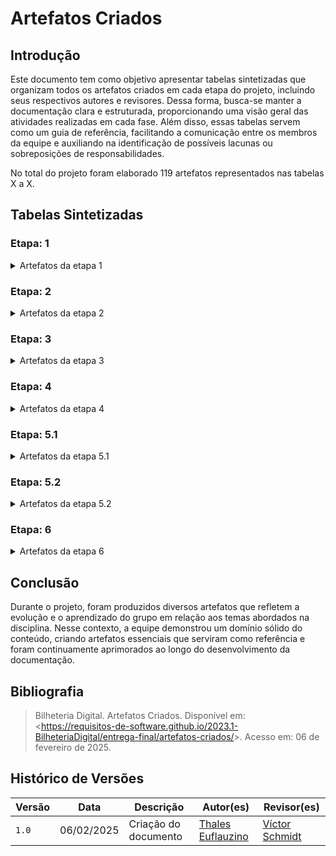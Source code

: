 # Artefatos Criados

## Introdução

Este documento tem como objetivo apresentar tabelas sintetizadas que organizam todos os artefatos criados em cada etapa do projeto, incluindo seus respectivos autores e revisores. Dessa forma, busca-se manter a documentação clara e estruturada, proporcionando uma visão geral das atividades realizadas em cada fase. Além disso, essas tabelas servem como um guia de referência, facilitando a comunicação entre os membros da equipe e auxiliando na identificação de possíveis lacunas ou sobreposições de responsabilidades.

No total do projeto foram elaborado 119 artefatos representados nas tabelas X a X.

## Tabelas Sintetizadas

### Etapa: 1

<details>

<summary> Artefatos da etapa 1 </summary>

<center>

Tabela 1 - Artefatos da etapa 1

<table>
<thead>
<tr>
<th style="text-align:center">Artefato</th>
<th style="text-align:center">Descrição</th>
<th style="text-align:center">Autor(es)</th>
<th style="text-align:center">Revisor(es)</th>
</tr>
</thead>
<tbody>
<tr>
<td style="text-align:center"><a href="https://requisitos-de-software.github.io/2024.2-TesouroDireto/">Home</a></td>
<td style="text-align:center">Introdução sobre o projeto e membros da equipe.</td>
<td style="text-align:center"><a href="https://github.com/thaleseuflauzino">Thales Euflauzino</a></td>
<td style="text-align:center"><a href="https://github.com/moonshinerd">Víctor Schmidt</a></td>
</tr>
<tr>
<td style="text-align:center"><a href="https://requisitos-de-software.github.io/2024.2-TesouroDireto/Planejamento-do-projeto/ferramentas/">Ferramentas</a></td>
<td style="text-align:center">Ferramentas utilizadas durante o projeto.</td>
<td style="text-align:center"><a href="https://github.com/juliatakaki">Júlia Takaki</a></td>
<td style="text-align:center"><a href="https://github.com/ViictorHugoo">Victor Rodrigues</a> e <a href="https://github.com/thaleseuflauzino">Thales Euflauzino</a></td>
</tr>
<tr>
<td style="text-align:center"><a href="https://requisitos-de-software.github.io/2023.1-BilheteriaDigital/planejamento/cronograma/">Cronograma</a></td>
<td style="text-align:center">Um cronograma planejado e executado com todas as atividades do projeto.</td>
<td style="text-align:center"><a href="https://github.com/arthurmlv">Arthur de Melo</a>, <a href="https://github.com/G16C">Gabriel Campello</a>, <a href="https://github.com/manuziny">Geovanna Maciel</a> e <a href="https://github.com/nando3d3">Sidney Fernando</a></td>
<td style="text-align:center"><a href="https://github.com/dougAlvs">Douglas Alves</a>, <a href="https://github.com/G16C">Gabriel Campello</a> e <a href="https://github.com/nando3d3">Sidney Fernando</a></td>
</tr>
<tr>
<td style="text-align:center"><a href="https://requisitos-de-software.github.io/2023.1-BilheteriaDigital/planejamento/metodologia/">Metodologia</a></td>
<td style="text-align:center">Metodologia escolhida para o projeto.</td>
<td style="text-align:center"><a href="https://github.com/arthurmlv">Arthur de Melo</a></td>
<td style="text-align:center"><a href="https://github.com/RafaelCLG0">Rafael Ferreira</a></td>
</tr>
<tr>
<td style="text-align:center"><strong>Pré-Rastreabilidade</strong></td>
</tr>
<tr>
<td style="text-align:center"><a href="https://requisitos-de-software.github.io/2023.1-BilheteriaDigital/pre-rastreabilidade/rich_picture/">Rich Picture</a></td>
<td style="text-align:center">Ferramenta visual para expressar ideias e analisar problemas.</td>
<td style="text-align:center"><a href="https://github.com/dougAlvs">Douglas Alves</a> e <a href="https://github.com/nando3d3">Sidney Fernando</a></td>
<td style="text-align:center"><a href="https://github.com/dougAlvs">Douglas Alves</a> e <a href="https://github.com/mathonaut">Matheus Henrique</a></td>
</tr>
</tbody>
</table>

<font>Fonte: <a href='https://github.com/mathonaut'>Matheus Henrique</a> e <a href='https://github.com/RafaelCLG0'>Rafael Ferreira</a>.</font>

</center>

</details>

### Etapa: 2

<details>

<summary> Artefatos da etapa 2 </summary>

<center>

Tabela 2 - Artefatos da etapa 2

<table>
<thead>
<tr>
<th style="text-align:center">Artefato</th>
<th style="text-align:center">Descrição</th>
<th style="text-align:center">Autor(es)</th>
<th style="text-align:center">Revisor(es)</th>
</tr>
</thead>
<tbody>
<tr>
<td style="text-align:center"><a href="https://requisitos-de-software.github.io/2023.1-BilheteriaDigital/elicitacao/perfil_de_usuario/">Perfil de Usuário</a></td>
<td style="text-align:center">Perfil genérico definido aos usuário do aplicativo.</td>
<td style="text-align:center"><a href="https://github.com/G16C">Gabriel Campello</a>, <a href="https://github.com/mathonaut">Matheus Henrique</a> e <a href="https://github.com/RafaelCLG0">Rafael Ferreira</a></td>
<td style="text-align:center"><a href="https://github.com/manuziny">Geovanna Maciel</a>, <a href="https://github.com/mathonaut">Matheus Henrique</a> e <a href="https://github.com/RafaelCLG0">Rafael Ferreira</a></td>
</tr>
<tr>
<td style="text-align:center"><a href="https://requisitos-de-software.github.io/2023.1-BilheteriaDigital/elicitacao/personas/">Personas</a></td>
<td style="text-align:center">Personagens fictícias criadas para representar os usuários do aplicativo.</td>
<td style="text-align:center"><a href="https://github.com/manuziny">Geovanna Maciel</a>, <a href="https://github.com/mathonaut">Matheus Henrique</a> e <a href="https://github.com/RafaelCLG0">Rafael Ferreira</a></td>
<td style="text-align:center"><a href="https://github.com/dougAlvs">Douglas Alves</a>, <a href="https://github.com/manuziny">Geovanna Maciel</a>,  <a href="https://github.com/mathonaut">Matheus Henrique</a> e <a href="https://github.com/RafaelCLG0">Rafael Ferreira</a></td>
</tr>
<tr>
<td style="text-align:center"><strong>Técnicas</strong></td>
</tr>
<tr>
<td style="text-align:center"><a href="https://requisitos-de-software.github.io/2023.1-BilheteriaDigital/elicitacao/tecnicas/introspeccao/">Introspecção</a></td>
<td style="text-align:center">A introspecção é uma técnica de elicitação de requisitos.</td>
<td style="text-align:center"><a href="https://github.com/arthurmlv">Arthur de Melo</a> e <a href="https://github.com/G16C">Gabriel Campello</a></td>
<td style="text-align:center"><a href="https://github.com/arthurmlv">Arthur de Melo</a>, <a href="https://github.com/G16C">Gabriel Campello</a>, <a href="https://github.com/mathonaut">Matheus Henrique</a>, <a href="https://github.com/RafaelCLG0">Rafael Ferreira</a> e <a href="https://github.com/nando3d3">Sidney Fernando</a></td>
</tr>
<tr>
<td style="text-align:center"><a href="https://requisitos-de-software.github.io/2023.1-BilheteriaDigital/elicitacao/tecnicas/questionario/">Questionário</a></td>
<td style="text-align:center">Técnica de elicitação de requisitos.</td>
<td style="text-align:center"><a href="https://github.com/arthurmlv">Arthur de Melo</a>, <a href="https://github.com/dougAlvs">Douglas Alves</a>, <a href="https://github.com/RafaelCLG0">Rafael Ferreira</a> e <a href="https://github.com/nando3d3">Sidney Fernando</a></td>
<td style="text-align:center"><a href="https://github.com/dougAlvs">Douglas Alves</a>, <a href="https://github.com/RafaelCLG0">Rafael Ferreira</a> e <a href="https://github.com/nando3d3">Sidney Fernando</a></td>
</tr>
<tr>
<td style="text-align:center"><a href="https://requisitos-de-software.github.io/2023.1-BilheteriaDigital/elicitacao/tecnicas/brainstorming/">Brainstorming</a></td>
<td style="text-align:center">Técnica de elicitação de requisitos.</td>
<td style="text-align:center"><a href="https://github.com/arthurmlv">Arthur de Melo</a>, <a href="https://github.com/G16C">Gabriel Campello</a>, <a href="https://github.com/manuziny">Geovanna Maciel</a> e <a href="https://github.com/RafaelCLG0">Rafael Ferreira</a></td>
<td style="text-align:center"><a href="https://github.com/dougAlvs">Douglas Alves</a> e <a href="https://github.com/manuziny">Geovanna Maciel</a></td>
</tr>
<tr>
<td style="text-align:center"><a href="https://requisitos-de-software.github.io/2023.1-BilheteriaDigital/elicitacao/tecnicas/observacao/">Observação</a></td>
<td style="text-align:center">Técnica de elicitação de requisitos.</td>
<td style="text-align:center"><a href="https://github.com/arthurmlv">Arthur de Melo</a> e <a href="https://github.com/RafaelCLG0">Rafael Ferreira</a></td>
<td style="text-align:center"><a href="https://github.com/dougAlvs">Douglas Alves</a>, <a href="https://github.com/G16C">Gabriel Campello</a>, <a href="https://github.com/manuziny">Geovanna Maciel</a> e <a href="https://github.com/nando3d3">Sidney Fernando</a></td>
</tr>
<tr>
<td style="text-align:center"><a href="https://requisitos-de-software.github.io/2023.1-BilheteriaDigital/elicitacao/requisitos_elicitados/">Requisitos Elicitados</a></td>
<td style="text-align:center">Requisitos elicitados em uma tabela geral.</td>
<td style="text-align:center"><a href="https://github.com/arthurmlv">Arthur de Melo</a>, <a href="https://github.com/mathonaut">Matheus Henrique</a> e <a href="https://github.com/nando3d3">Sidney Fernando</a></td>
<td style="text-align:center"><a href="https://github.com/dougAlvs">Douglas Alves</a>, <a href="https://github.com/mathonaut">Matheus Henrique</a> e <a href="https://github.com/nando3d3">Sidney Fernando</a></td>
</tr>
<tr>
<td style="text-align:center"><strong>Priorização</strong></td>
</tr>
<tr>
<td style="text-align:center"><a href="https://requisitos-de-software.github.io/2023.1-BilheteriaDigital/elicitacao/priorizacao/100/">$100</a></td>
<td style="text-align:center">Técnica de priorização de requisitos.</td>
<td style="text-align:center"><a href="https://github.com/arthurmlv">Arthur de Melo</a></td>
<td style="text-align:center"><a href="https://github.com/manuziny">Geovanna Maciel</a> e <a href="https://github.com/nando3d3">Sidney Fernando</a></td>
</tr>
<tr>
<td style="text-align:center"><a href="https://requisitos-de-software.github.io/2023.1-BilheteriaDigital/elicitacao/priorizacao/firstThingsfirst/">First Things First</a></td>
<td style="text-align:center">Técnica de priorização de requisitos.</td>
<td style="text-align:center"><a href="https://github.com/arthurmlv">Arthur de Melo</a>, <a href="https://github.com/mathonaut">Matheus Henrique</a>, <a href="https://github.com/RafaelCLG0">Rafael Ferreira</a> e <a href="https://github.com/nando3d3">Sidney Fernando</a></td>
<td style="text-align:center"><a href="https://github.com/dougAlvs">Douglas Alves</a>, <a href="https://github.com/mathonaut">Matheus Henrique</a> e <a href="https://github.com/RafaelCLG0">Rafael Ferreira</a></td>
</tr>
<tr>
<td style="text-align:center"><a href="https://requisitos-de-software.github.io/2023.1-BilheteriaDigital/elicitacao/priorizacao/threeLvlScale/">Three Level Scale</a></td>
<td style="text-align:center">Técnica de priorização de requisitos.</td>
<td style="text-align:center"><a href="https://github.com/arthurmlv">Arthur de Melo</a>, <a href="https://github.com/dougAlvs">Douglas Alves</a> e <a href="https://github.com/RafaelCLG0">Rafael Ferreira</a></td>
<td style="text-align:center"><a href="https://github.com/dougAlvs">Douglas Alves</a>, <a href="https://github.com/G16C">Gabriel Campello</a> e <a href="https://github.com/manuziny">Geovanna Maciel</a></td>
</tr>
</tbody>
</table>

<font>Fonte: <a href='https://github.com/mathonaut'>Matheus Henrique</a> e <a href='https://github.com/RafaelCLG0'>Rafael Ferreira</a>.</font>

</center>

</details>

### Etapa: 3

<details>

<summary> Artefatos da etapa 3 </summary>

<center>

Tabela 3 - Artefatos da etapa 3

<table>
<thead>
<tr>
<th style="text-align:center">Artefato</th>
<th style="text-align:center">Descrição</th>
<th style="text-align:center">Autor(es)</th>
<th style="text-align:center">Revisor(es)</th>
</tr>
</thead>
<tbody>
<tr>
<td style="text-align:center"><a href="https://requisitos-de-software.github.io/2023.1-BilheteriaDigital/modelagem/useCase/">Casos de Uso</a></td>
<td style="text-align:center">Um caso de uso se refere a uma descrição detalhada de como o sistema será utilizado em uma determinada situação ou contexto.</td>
<td style="text-align:center"><a href="https://github.com/manuziny">Geovanna Maciel</a> e <a href="https://github.com/nando3d3">Sidney Fernando</a></td>
<td style="text-align:center"><a href="https://github.com/dougAlvs">Douglas Alves</a>, <a href="https://github.com/manuziny">Geovanna Maciel</a> e <a href="https://github.com/nando3d3">Sidney Fernando</a></td>
</tr>
<tr>
<td style="text-align:center"><a href="https://requisitos-de-software.github.io/2023.1-BilheteriaDigital/modelagem/especificacao-suplementar/">Especificação Suplementar</a></td>
<td style="text-align:center">Especificação Suplementar pode ser definida como um documento em linguagem natural no qual são descritos os requisitos num sistema.</td>
<td style="text-align:center"><a href="https://github.com/arthurmlv">Arthur de Melo</a>, <a href="https://github.com/mathonaut">Matheus Henrique</a> e <a href="https://github.com/RafaelCLG0">Rafael Ferreira</a></td>
<td style="text-align:center"><a href="https://github.com/mathonaut">Matheus Henrique</a> e <a href="https://github.com/RafaelCLG0">Rafael Ferreira</a></td>
</tr>
<tr>
<td style="text-align:center"><a href="https://requisitos-de-software.github.io/2023.1-BilheteriaDigital/modelagem/cenarios/">Cenários</a></td>
<td style="text-align:center">Os cenários se apresentam como descrições detalhadas, geralmente em linguagem natural, de situações ou eventos que envolvem determinados atores.</td>
<td style="text-align:center"><a href="https://github.com/arthurmlv">Arthur de Melo</a>, <a href="https://github.com/dougAlvs">Douglas Alves</a> e <a href="https://github.com/G16C">Gabriel Campello</a></td>
<td style="text-align:center"><a href="https://github.com/mathonaut">Matheus Henrique</a> e <a href="https://github.com/nando3d3">Sidney Fernando</a></td>
</tr>
<tr>
<td style="text-align:center"><a href="https://requisitos-de-software.github.io/2023.1-BilheteriaDigital/modelagem/lexicos/">Léxicos</a></td>
<td style="text-align:center">O Léxico é uma notação que, por meio da descrição de termos, tem como objetivo descrever os símbolos de uma linguagem.</td>
<td style="text-align:center"><a href="https://github.com/arthurmlv">Arthur de Melo</a> e <a href="https://github.com/RafaelCLG0">Rafael Ferreira</a></td>
<td style="text-align:center"><a href="https://github.com/dougAlvs">Douglas Alves</a>, <a href="https://github.com/G16C">Gabriel Campello</a>, <a href="https://github.com/mathonaut">Matheus Henrique</a> e <a href="https://github.com/nando3d3">Sidney Fernando</a></td>
</tr>
</tbody>
</table>

<font>Fonte: <a href='https://github.com/mathonaut'>Matheus Henrique</a> e <a href='https://github.com/RafaelCLG0'>Rafael Ferreira</a>.</font>

</center>

</details>

### Etapa: 4

<details>

<summary> Artefatos da etapa 4 </summary>

<center>

Tabela 4 - Artefatos da etapa 4

<table>
<thead>
<tr>
<th style="text-align:center">Artefato</th>
<th style="text-align:center">Descrição</th>
<th style="text-align:center">Autor(es)</th>
<th style="text-align:center">Revisor(es)</th>
</tr>
</thead>
<tbody>
<tr>
<td style="text-align:center"><a href="https://requisitos-de-software.github.io/2023.1-BilheteriaDigital/modelagem/agil/nfrframework/">NFR Framework</a></td>
<td style="text-align:center">Uma forma de representação e análise dos Requisitos Não-Funcionais é o NFR Framework, o qual visa à implementação de resoluções particulares.</td>
<td style="text-align:center"><a href="https://github.com/arthurmlv">Arthur de Melo</a>, <a href="https://github.com/G16C">Gabriel Campello</a> e <a href="https://github.com/nando3d3">Sidney Fernando</a></td>
<td style="text-align:center"><a href="https://github.com/manuziny">Geovanna Maciel</a> e <a href="https://github.com/mathonaut">Matheus Henrique</a></td>
</tr>
<tr>
<td style="text-align:center"><a href="https://requisitos-de-software.github.io/2023.1-BilheteriaDigital/modelagem/agil/backlog/">Backlog</a></td>
<td style="text-align:center">O Backlog do Produto é um artefato da metodologia ágil que toma a forma de uma lista de todas as tarefas pendentes a serem feitas em um projeto.</td>
<td style="text-align:center"><a href="https://github.com/dougAlvs">Douglas Alves</a>, <a href="https://github.com/mathonaut">Matheus Henrique</a> e <a href="https://github.com/RafaelCLG0">Rafael Ferreira</a></td>
<td style="text-align:center"><a href="https://github.com/arthurmlv">Arthur de Melo</a>, <a href="https://github.com/dougAlvs">Douglas Alves</a>, <a href="https://github.com/manuziny">Geovanna Maciel</a> e <a href="https://github.com/mathonaut">Matheus Henrique</a></td>
</tr>
<tr>
<td style="text-align:center"><a href="https://requisitos-de-software.github.io/2023.1-BilheteriaDigital/modelagem/agil/historia-de-usuario/">Histórias de Usuário</a></td>
<td style="text-align:center">A história de usuário é uma técnica de elicitação de requisitos amplamente utilizada nas metodologias de desenvolvimento ágil e se refere a descrições concisas e de alto nível de uma funcionalidade desejada em termos do cliente.</td>
<td style="text-align:center"><a href="https://github.com/dougAlvs">Douglas Alves</a> e  <a href="https://github.com/manuziny">Geovanna Maciel</a></td>
<td style="text-align:center"><a href="https://github.com/dougAlvs">Douglas Alves</a>, <a href="https://github.com/G16C">Gabriel Campello</a> e <a href="https://github.com/manuziny">Geovanna Maciel</a></td>
</tr>
</tbody>
</table>

<font>Fonte: <a href='https://github.com/mathonaut'>Matheus Henrique</a> e <a href='https://github.com/RafaelCLG0'>Rafael Ferreira</a>.</font>

</center>

</details>

### Etapa: 5.1

<details>

<summary> Artefatos da etapa 5.1  </summary>

<center>

Tabela 5 - Artefatos da etapa 5.1

<table>
<thead>
<tr>
<th style="text-align:center">Artefato</th>
<th style="text-align:center">Descrição</th>
<th style="text-align:center">Autor(es)</th>
<th style="text-align:center">Revisor(es)</th>
</tr>
</thead>
<tbody>
<tr>
<td style="text-align:center"><strong>Entrega 1</strong></td>
</tr>
<tr>
<td style="text-align:center"><a href="https://requisitos-de-software.github.io/2023.1-BilheteriaDigital/verificacao/grupo2/entrega1/planejamento-verificacao-e1-grupo2/">Planejamento da Verificação da Etapa 1 do Grupo 2</a></td>
<td style="text-align:center">Planejamento da verificação dos artefatos do grupo 2.</td>
<td style="text-align:center"><a href="https://github.com/G16C">Gabriel Campello</a> e <a href="https://github.com/manuziny">Geovanna Maciel</a></td>
<td style="text-align:center"><a href="https://github.com/G16C">Gabriel Campello</a></td>
</tr>
<tr>
<td style="text-align:center"><a href="https://requisitos-de-software.github.io/2023.1-BilheteriaDigital/verificacao/grupo2/entrega1/rich-picture/">Rich Picture</a></td>
<td style="text-align:center">Verificação do artefato.</td>
<td style="text-align:center"><a href="https://github.com/manuziny">Geovanna Maciel</a></td>
<td style="text-align:center"><a href="https://github.com/G16C">Gabriel Campello</a></td>
</tr>
<tr>
<td style="text-align:center"><strong>Entrega 2</strong></td>
</tr>
<tr>
<td style="text-align:center"><a href="https://requisitos-de-software.github.io/2023.1-BilheteriaDigital/verificacao/grupo2/entrega2/planejamento-verificacao-e2-grupo2/">Planejamento da Verficação da Etapa 2 do Grupo 2</a></td>
<td style="text-align:center">Planejamento da verificação dos artefatos do grupo 2.</td>
<td style="text-align:center"><a href="https://github.com/G16C">Gabriel Campello</a></td>
<td style="text-align:center"><a href="https://github.com/nando3d3">Sidney Fernando</a></td>
</tr>
<tr>
<td style="text-align:center"><strong>Elicitação</strong></td>
</tr>
<tr>
<td style="text-align:center"><a href="https://requisitos-de-software.github.io/2023.1-BilheteriaDigital/verificacao/grupo2/entrega2/perfilusuario2/">Perfil de Usuário</a></td>
<td style="text-align:center">Verificação do artefato.</td>
<td style="text-align:center"><a href="https://github.com/G16C">Gabriel Campello</a></td>
<td style="text-align:center"><a href="https://github.com/nando3d3">Sidney Fernando</a></td>
</tr>
<tr>
<td style="text-align:center"><a href="https://requisitos-de-software.github.io/2023.1-BilheteriaDigital/verificacao/grupo2/entrega2/personas2/">Personas</a></td>
<td style="text-align:center">Verificação do artefato.</td>
<td style="text-align:center"><a href="https://github.com/G16C">Gabriel Campello</a></td>
<td style="text-align:center"><a href="https://github.com/nando3d3">Sidney Fernando</a></td>
</tr>
<tr>
<td style="text-align:center"><a href="https://requisitos-de-software.github.io/2023.1-BilheteriaDigital/verificacao/grupo2/entrega2/brainstorm2/">Brainstorm</a></td>
<td style="text-align:center">Verificação do artefato.</td>
<td style="text-align:center"><a href="https://github.com/nando3d3">Sidney Fernando</a></td>
<td style="text-align:center"><a href="https://github.com/G16C">Gabriel Campello</a></td>
</tr>
<tr>
<td style="text-align:center"><a href="https://requisitos-de-software.github.io/2023.1-BilheteriaDigital/verificacao/grupo2/entrega2/observacao2/">Observação</a></td>
<td style="text-align:center">Verificação do artefato.</td>
<td style="text-align:center"><a href="https://github.com/nando3d3">Sidney Fernando</a></td>
<td style="text-align:center"><a href="https://github.com/G16C">Gabriel Campello</a></td>
</tr>
<tr>
<td style="text-align:center"><a href="https://requisitos-de-software.github.io/2023.1-BilheteriaDigital/verificacao/grupo2/entrega2/storytelling2/">Storytelling</a></td>
<td style="text-align:center">Verificação do artefato.</td>
<td style="text-align:center"><a href="https://github.com/nando3d3">Sidney Fernando</a></td>
<td style="text-align:center"><a href="https://github.com/G16C">Gabriel Campello</a></td>
</tr>
<tr>
<td style="text-align:center"><strong>Priorização</strong></td>
</tr>
<tr>
<td style="text-align:center"><a href="https://requisitos-de-software.github.io/2023.1-BilheteriaDigital/verificacao/grupo2/entrega2/threelvlscale2/">Three Level Scale</a></td>
<td style="text-align:center">Verificação do artefato.</td>
<td style="text-align:center"><a href="https://github.com/G16C">Gabriel Campello</a></td>
<td style="text-align:center"><a href="https://github.com/nando3d3">Sidney Fernando</a></td>
</tr>
<tr>
<td style="text-align:center"><a href="https://requisitos-de-software.github.io/2023.1-BilheteriaDigital/verificacao/grupo2/entrega2/moscow2/">Moscow</a></td>
<td style="text-align:center">Verificação do artefato.</td>
<td style="text-align:center"><a href="https://github.com/nando3d3">Sidney Fernando</a></td>
<td style="text-align:center"><a href="https://github.com/G16C">Gabriel Campello</a></td>
</tr>
<tr>
<td style="text-align:center"><a href="https://requisitos-de-software.github.io/2023.1-BilheteriaDigital/verificacao/grupo2/entrega2/inorout2/">In or Out</a></td>
<td style="text-align:center">Verificação do artefato.</td>
<td style="text-align:center"><a href="https://github.com/G16C">Gabriel Campello</a></td>
<td style="text-align:center"><a href="https://github.com/nando3d3">Sidney Fernando</a></td>
</tr>
<tr>
<td style="text-align:center"><strong>Entrega 3</strong></td>
</tr>
<tr>
<td style="text-align:center"><a href="https://requisitos-de-software.github.io/2023.1-BilheteriaDigital/verificacao/grupo2/entrega3/planejamento-verificacao-e3-grupo2/">Planejamento da Verificação da Especificação Suplementar do Grupo 2</a></td>
<td style="text-align:center">Planejamento da verificação dos artefatos do grupo 2.</td>
<td style="text-align:center"><a href="https://github.com/dougAlvs">Douglas Alves</a>, <a href="https://github.com/manuziny">Geovanna Maciel</a> e <a href="https://github.com/mathonaut">Matheus Henrique</a></td>
<td style="text-align:center"><a href="https://github.com/dougAlvs">Douglas Alves</a>, <a href="https://github.com/manuziny">Geovanna Maciel</a>, <a href="https://github.com/mathonaut">Matheus Henrique</a> e <a href="https://github.com/RafaelCLG0">Rafael Ferreira</a></td>
</tr>
<tr>
<td style="text-align:center"><a href="https://requisitos-de-software.github.io/2023.1-BilheteriaDigital/verificacao/grupo2/entrega3/caso-de-uso/">Caso de Uso</a></td>
<td style="text-align:center">Verificação do artefato.</td>
<td style="text-align:center"><a href="https://github.com/manuziny">Geovanna Maciel</a></td>
<td style="text-align:center"><a href="https://github.com/G16C">Gabriel Campello</a></td>
</tr>
<tr>
<td style="text-align:center"><a href="https://requisitos-de-software.github.io/2023.1-BilheteriaDigital/verificacao/grupo2/entrega3/lexicos/">Léxicos</a></td>
<td style="text-align:center">Verificação do artefato.</td>
<td style="text-align:center"><a href="https://github.com/arthurmlv">Arthur de Melo</a></td>
<td style="text-align:center"><a href="https://github.com/RafaelCLG0">Rafael Ferreira</a></td>
</tr>
<tr>
<td style="text-align:center"><a href="https://requisitos-de-software.github.io/2023.1-BilheteriaDigital/verificacao/grupo2/entrega3/especificacao-suplementar/">Especificação Suplementar</a></td>
<td style="text-align:center">Verificação do artefato.</td>
<td style="text-align:center"><a href="https://github.com/mathonaut">Matheus Henrique</a></td>
<td style="text-align:center"><a href="https://github.com/RafaelCLG0">Rafael Ferreira</a></td>
</tr>
<tr>
<td style="text-align:center"><a href="https://requisitos-de-software.github.io/2023.1-BilheteriaDigital/verificacao/grupo2/entrega3/cenarios/">Cenários</a></td>
<td style="text-align:center">Verificação do artefato.</td>
<td style="text-align:center"><a href="https://github.com/dougAlvs">Douglas Alves</a></td>
<td style="text-align:center"><a href="https://github.com/G16C">Gabriel Campello</a></td>
</tr>
<tr>
<td style="text-align:center"><strong>Entrega 4</strong></td>
</tr>
<tr>
<td style="text-align:center"><a href="https://requisitos-de-software.github.io/2023.1-BilheteriaDigital/verificacao/grupo2/entrega4/planejamento-verificacao-e4-grupo2/">Planejamento da Verificação da Etapa 4 do Grupo 2</a></td>
<td style="text-align:center">Planejamento da verificação dos artefatos do grupo 2.</td>
<td style="text-align:center"><a href="https://github.com/arthurmlv">Arthur de Melo</a> e <a href="https://github.com/dougAlvs">Douglas Alves</a></td>
<td style="text-align:center"><a href="https://github.com/G16C">Gabriel Campello</a> e <a href="https://github.com/RafaelCLG0">Rafael Ferreira</a></td>
</tr>
<tr>
<td style="text-align:center"><a href="https://requisitos-de-software.github.io/2023.1-BilheteriaDigital/verificacao/grupo2/entrega4/nfrframework/">NFR Framework</a></td>
<td style="text-align:center">Verificação do artefato.</td>
<td style="text-align:center"><a href="https://github.com/arthurmlv">Arthur de Melo</a></td>
<td style="text-align:center"><a href="https://github.com/G16C">Gabriel Campello</a></td>
</tr>
<tr>
<td style="text-align:center"><a href="https://requisitos-de-software.github.io/2023.1-BilheteriaDigital/verificacao/grupo2/entrega4/verificacao-backlog/">Backlog</a></td>
<td style="text-align:center">Verificação do artefato.</td>
<td style="text-align:center"><a href="https://github.com/RafaelCLG0">Rafael Ferreira</a></td>
<td style="text-align:center"><a href="https://github.com/mathonaut">Matheus Henrique</a></td>
</tr>
<tr>
<td style="text-align:center"><a href="https://requisitos-de-software.github.io/2023.1-BilheteriaDigital/verificacao/grupo2/entrega4/verificacao-historias-de-usuario/">Histórias de Usuário</a></td>
<td style="text-align:center">Verificação do artefato.</td>
<td style="text-align:center"><a href="https://github.com/dougAlvs">Douglas Alves</a></td>
<td style="text-align:center"><a href="https://github.com/G16C">Gabriel Campello</a></td>
</tr>
</tbody>
</table>

<font>Fonte: <a href='https://github.com/mathonaut'>Matheus Henrique</a> e <a href='https://github.com/RafaelCLG0'>Rafael Ferreira</a>.</font>

</center>

</details>

### Etapa: 5.2

<details>

<summary> Artefatos da etapa 5.2  </summary>

<center>

Tabela 6 - Artefatos da etapa 5.2

<table>
<thead>
<tr>
<th style="text-align:center">Artefato</th>
<th style="text-align:center">Descrição</th>
<th style="text-align:center">Autor(es)</th>
<th style="text-align:center">Revisor(es)</th>
</tr>
</thead>
<tbody>
<tr>
<td style="text-align:center"><strong>Entrega 1</strong></td>
</tr>
<tr>
<td style="text-align:center"><a href="https://requisitos-de-software.github.io/2023.1-BilheteriaDigital/verificacao/grupo/entrega1/planejamento-verificacao-e1-grupo/">Planejamento da Verificação da Etapa 1 do Grupo</a></td>
<td style="text-align:center">Planejamento da verificação dos artefatos da Etapa 1.</td>
<td style="text-align:center"><a href="https://github.com/G16C">Gabriel Campello</a> e <a href="https://github.com/mathonaut">Matheus Henrique</a></td>
<td style="text-align:center"><a href="https://github.com/G16C">Gabriel Campello</a> e <a href="https://github.com/mathonaut">Matheus Henrique</a></td>
</tr>
<tr>
<td style="text-align:center"><a href="https://requisitos-de-software.github.io/2023.1-BilheteriaDigital/verificacao/grupo/entrega1/verificacao-rich-picture/">Rich Picture</a></td>
<td style="text-align:center">Verificação do artefato.</td>
<td style="text-align:center"><a href="https://github.com/G16C">Gabriel Campello</a> e <a href="https://github.com/mathonaut">Matheus Henrique</a></td>
<td style="text-align:center"><a href="https://github.com/G16C">Gabriel Campello</a> e <a href="https://github.com/mathonaut">Matheus Henrique</a></td>
</tr>
<tr>
<td style="text-align:center"><strong>Entrega 2</strong></td>
</tr>
<tr>
<td style="text-align:center"><a href="https://requisitos-de-software.github.io/2023.1-BilheteriaDigital/verificacao/grupo/entrega2/planejamento-verificacao-e2-grupo/">Planejamento da Verificação da Etapa 2 do Grupo</a></td>
<td style="text-align:center">Planejamento da verificação dos artefatos da Etapa 2.</td>
<td style="text-align:center"><a href="https://github.com/mathonaut">Matheus Henrique</a></td>
<td style="text-align:center"><a href="https://github.com/manuziny">Geovanna Maciel</a></td>
</tr>
<tr>
<td style="text-align:center"><a href="https://requisitos-de-software.github.io/2023.1-BilheteriaDigital/verificacao/grupo/entrega2/verificacao-perfil-de-usuario/">Perfil de Usário</a></td>
<td style="text-align:center">Verificação do artefato.</td>
<td style="text-align:center"><a href="https://github.com/G16C">Gabriel Campello</a></td>
<td style="text-align:center"><a href="https://github.com/mathonaut">Matheus Henrique</a></td>
</tr>
<tr>
<td style="text-align:center"><a href="https://requisitos-de-software.github.io/2023.1-BilheteriaDigital/verificacao/grupo/entrega2/verificacao-personas/">Personas</a></td>
<td style="text-align:center">Verificação do artefato.</td>
<td style="text-align:center"><a href="https://github.com/RafaelCLG0">Rafael Ferreira</a></td>
<td style="text-align:center"><a href="https://github.com/dougAlvs">Douglas Alves</a></td>
</tr>
<tr>
<td style="text-align:center"><a href="https://requisitos-de-software.github.io/2023.1-BilheteriaDigital/verificacao/grupo/entrega2/verificacao-introspeccao/">Introspecção</a></td>
<td style="text-align:center">Verificação do artefato.</td>
<td style="text-align:center"><a href="https://github.com/G16C">Gabriel Campello</a></td>
<td style="text-align:center"><a href="https://github.com/mathonaut">Matheus Henrique</a></td>
</tr>
<tr>
<td style="text-align:center"><a href="https://requisitos-de-software.github.io/2023.1-BilheteriaDigital/verificacao/grupo/entrega2/verificacao-questionario/">Questionário</a></td>
<td style="text-align:center">Verificação do artefato.</td>
<td style="text-align:center"><a href="https://github.com/RafaelCLG0">Rafael Ferreira</a></td>
<td style="text-align:center"><a href="https://github.com/nando3d3">Sidney Fernando</a></td>
</tr>
<tr>
<td style="text-align:center"><a href="https://requisitos-de-software.github.io/2023.1-BilheteriaDigital/verificacao/grupo/entrega2/verificacao-brainstorming/">Brainstorm</a></td>
<td style="text-align:center">Verificação do artefato.</td>
<td style="text-align:center"><a href="https://github.com/RafaelCLG0">Rafael Ferreira</a></td>
<td style="text-align:center"><a href="https://github.com/manuziny">Geovanna Maciel</a></td>
</tr>
<tr>
<td style="text-align:center"><a href="https://requisitos-de-software.github.io/2023.1-BilheteriaDigital/verificacao/grupo/entrega2/verificacao-observacao/">Observação</a></td>
<td style="text-align:center">Verificação do artefato.</td>
<td style="text-align:center"><a href="https://github.com/mathonaut">Matheus Henrique</a></td>
<td style="text-align:center"><a href="https://github.com/manuziny">Geovanna Maciel</a></td>
</tr>
<tr>
<td style="text-align:center"><a href="https://requisitos-de-software.github.io/2023.1-BilheteriaDigital/verificacao/grupo/entrega2/verificacao-%24100/">$100</a></td>
<td style="text-align:center">Verificação do artefato.</td>
<td style="text-align:center"><a href="https://github.com/G16C">Gabriel Campello</a></td>
<td style="text-align:center"><a href="https://github.com/mathonaut">Matheus Henrique</a></td>
</tr>
<tr>
<td style="text-align:center"><a href="https://requisitos-de-software.github.io/2023.1-BilheteriaDigital/verificacao/grupo/entrega2/verificacao-ftf/">First Things First</a></td>
<td style="text-align:center">Verificação do artefato.</td>
<td style="text-align:center"><a href="https://github.com/mathonaut">Matheus Henrique</a> e <a href="https://github.com/RafaelCLG0">Rafael Ferreira</a></td>
<td style="text-align:center"><a href="https://github.com/manuziny">Geovanna Maciel</a> e <a href="https://github.com/mathonaut">Matheus Henrique</a></td>
</tr>
<tr>
<td style="text-align:center"><a href="https://requisitos-de-software.github.io/2023.1-BilheteriaDigital/verificacao/grupo/entrega2/verificacao-three-level-scale/">Three Level Scale</a></td>
<td style="text-align:center">Verificação do artefato.</td>
<td style="text-align:center"><a href="https://github.com/RafaelCLG0">Rafael Ferreira</a></td>
<td style="text-align:center"><a href="https://github.com/G16C">Gabriel Campello</a></td>
</tr>
<tr>
<td style="text-align:center"><strong>Entrega 3</strong></td>
</tr>
<tr>
<td style="text-align:center"><a href="https://requisitos-de-software.github.io/2023.1-BilheteriaDigital/verificacao/grupo/entrega3/planejamento-verificacao-e3-grupo/">Planejamento da Verificação da Etapa 3 do Grupo</a></td>
<td style="text-align:center">Planejamento da verificação dos artefatos da Etapa 3.</td>
<td style="text-align:center"><a href="https://github.com/arthurmlv">Arthur de Melo</a> e <a href="https://github.com/mathonaut">Matheus Henrique</a></td>
<td style="text-align:center"><a href="https://github.com/arthurmlv">Arthur de Melo</a> e <a href="https://github.com/RafaelCLG0">Rafael Ferreira</a></td>
</tr>
<tr>
<td style="text-align:center"><a href="https://requisitos-de-software.github.io/2023.1-BilheteriaDigital/verificacao/grupo/entrega3/verificacao-caso-de-uso/">Caso de Uso</a></td>
<td style="text-align:center">Verificação do artefato.</td>
<td style="text-align:center"><a href="https://github.com/mathonaut">Matheus Henrique</a></td>
<td style="text-align:center"><a href="https://github.com/dougAlvs">Douglas Alves</a></td>
</tr>
<tr>
<td style="text-align:center"><a href="https://requisitos-de-software.github.io/2023.1-BilheteriaDigital/verificacao/grupo/entrega3/cenarios/">Cenários</a></td>
<td style="text-align:center">Verificação do artefato.</td>
<td style="text-align:center"><a href="https://github.com/arthurmlv">Arthur de Melo</a></td>
<td style="text-align:center"><a href="https://github.com/mathonaut">Matheus Henrique</a> e <a href="https://github.com/RafaelCLG0">Rafael Ferreira</a></td>
</tr>
<tr>
<td style="text-align:center"><a href="https://requisitos-de-software.github.io/2023.1-BilheteriaDigital/verificacao/grupo/entrega3/lexicos/">Léxicos</a></td>
<td style="text-align:center">Verificação do artefato.</td>
<td style="text-align:center"><a href="https://github.com/arthurmlv">Arthur de Melo</a></td>
<td style="text-align:center"><a href="https://github.com/mathonaut">Matheus Henrique</a> e <a href="https://github.com/RafaelCLG0">Rafael Ferreira</a></td>
</tr>
<tr>
<td style="text-align:center"><a href="https://requisitos-de-software.github.io/2023.1-BilheteriaDigital/verificacao/grupo/entrega3/especificacao-suplementar/">Especificação Suplementar</a></td>
<td style="text-align:center">Verificação do artefato.</td>
<td style="text-align:center"><a href="https://github.com/arthurmlv">Arthur de Melo</a></td>
<td style="text-align:center"><a href="https://github.com/mathonaut">Matheus Henrique</a> e <a href="https://github.com/RafaelCLG0">Rafael Ferreira</a></td>
</tr>
<tr>
<td style="text-align:center"><strong>Entrega 4</strong></td>
</tr>
<tr>
<td style="text-align:center"><a href="https://requisitos-de-software.github.io/2023.1-BilheteriaDigital/verificacao/grupo/entrega4/planejamento-verificacao-e4-grupo/">Planejamento da Verificação da Etapa 4 do Grupo</a></td>
<td style="text-align:center">Planejamento da verificação dos artefatos da Etapa 4.</td>
<td style="text-align:center"><a href="https://github.com/RafaelCLG0">Rafael Ferreira</a></td>
<td style="text-align:center"><a href="https://github.com/mathonaut">Matheus Henrique</a></td>
</tr>
<tr>
<td style="text-align:center"><a href="https://requisitos-de-software.github.io/2023.1-BilheteriaDigital/verificacao/grupo/entrega4/nfrframework/">NFR Framework</a></td>
<td style="text-align:center">Verificação do artefato.</td>
<td style="text-align:center"><a href="https://github.com/arthurmlv">Arthur de Melo</a></td>
<td style="text-align:center"><a href="https://github.com/G16C">Gabriel Campello</a> e <a href="https://github.com/mathonaut">Matheus Henrique</a></td>
</tr>
<tr>
<td style="text-align:center"><a href="https://requisitos-de-software.github.io/2023.1-BilheteriaDigital/verificacao/grupo/entrega4/verificacao-pdbacklog/">BackLog</a></td>
<td style="text-align:center">Verificação do artefato.</td>
<td style="text-align:center"><a href="https://github.com/RafaelCLG0">Rafael Ferreira</a></td>
<td style="text-align:center"><a href="https://github.com/mathonaut">Matheus Henrique</a></td>
</tr>
<tr>
<td style="text-align:center"><a href="https://requisitos-de-software.github.io/2023.1-BilheteriaDigital/verificacao/grupo/entrega4/verificacao-historia-de-usuario/">Histórias de Usuário</a></td>
<td style="text-align:center">Verificação do artefato.</td>
<td style="text-align:center"><a href="https://github.com/mathonaut">Matheus Henrique</a></td>
<td style="text-align:center"><a href="https://github.com/RafaelCLG0">Rafael Ferreira</a></td>
</tr>
<tr>
<td style="text-align:center"><strong>Validação</strong></td>
</tr>
<tr>
<td style="text-align:center"><a href="https://requisitos-de-software.github.io/2023.1-BilheteriaDigital/validacao/prototipo/">Protótipação</a></td>
<td style="text-align:center">A protipação envolve a criação de representações funcionais ou simulações de sistemas de interalção antes da implementação final.</td>
<td style="text-align:center"><a href="https://github.com/dougAlvs">Douglas Alves</a> e <a href="https://github.com/nando3d3">Sidney Fernando</a></td>
<td style="text-align:center"><a href="https://github.com/G16C">Gabriel Campello</a></td>
</tr>
<tr>
<td style="text-align:center"><a href="https://requisitos-de-software.github.io/2023.1-BilheteriaDigital/validacao/validacao-informal/">Comprovação Informal</a></td>
<td style="text-align:center">Ela é uma descrição em linguagem natural para que os clientes possam identificar problemas na expressão dos requisitos.</td>
<td style="text-align:center"><a href="https://github.com/manuziny">Geovanna Maciel</a></td>
<td style="text-align:center"><a href="https://github.com/nando3d3">Sidney Fernando</a></td>
</tr>
</tbody>
</table>

<font>Autor: <a href='https://github.com/thaleseuflauzino'>Thales Euflauzino</a>, 2025</font>

</center>

</details>

### Etapa: 6

<details>

<summary> Artefatos da etapa 6  </summary>

<center>

Tabela 7 - Artefatos da etapa 6

<table>
<thead>
<tr>
<th style="text-align:center">Artefato</th>
<th style="text-align:center">Descrição</th>
<th style="text-align:center">Autor(es)</th>
<th style="text-align:center">Revisor(es)</th>
</tr>
</thead>
<tbody>
<tr>
<td style="text-align:center"><a href="https://requisitos-de-software.github.io/2023.1-BilheteriaDigital/rastreabilidade/matriz-geral/">Matriz Geral</a></td>
<td style="text-align:center">A matriz geral é um documento que permite a apresentação dos requisitos elicitados no projeto juntamente com sua pré e pós rastreabilidade.</td>
<td style="text-align:center"><a href="https://github.com/arthurmlv">Arthur de Melo</a>, <a href="https://github.com/dougAlvs">Douglas Alves</a>, <a href="https://github.com/G16C">Gabriel Campello</a>, <a href="https://github.com/manuziny">Geovanna Maciel</a>, <a href="https://github.com/mathonaut">Matheus Henrique</a> e <a href="https://github.com/nando3d3">Sidney Fernando</a></td>
<td style="text-align:center"><a href="https://github.com/arthurmlv">Arthur de Melo</a> e <a href="https://github.com/dougAlvs">Douglas Alves</a></td>
</tr>
<tr>
<td style="text-align:center"><a href="https://requisitos-de-software.github.io/2023.1-BilheteriaDigital/rastreabilidade/pos-rastreabilidade/">Pós-Rastreabilidade</a></td>
<td style="text-align:center">Este artefato objetiva realizar a conexão entre requisitos, arquitetura e implementação.</td>
<td style="text-align:center"><a href="https://github.com/arthurmlv">Arthur de Melo</a>, <a href="https://github.com/dougAlvs">Douglas Alves</a>, <a href="https://github.com/manuziny">Geovanna Maciel</a> e <a href="https://github.com/RafaelCLG0">Rafael Ferreira</a></td>
<td style="text-align:center"><a href="https://github.com/dougAlvs">Douglas Alves</a>, <a href="https://github.com/manuziny">Geovanna Maciel</a> e <a href="https://github.com/nando3d3">Sidney Fernando</a></td>
</tr>
</tbody>
</table>

<font>Fonte: <a href='https://github.com/mathonaut'>Matheus Henrique</a> e <a href='https://github.com/RafaelCLG0'>Rafael Ferreira</a>.</font>

</center>

</details>

## Conclusão

Durante o projeto, foram produzidos diversos artefatos que refletem a evolução e o aprendizado do grupo em relação aos temas abordados na disciplina. Nesse contexto, a equipe demonstrou um domínio sólido do conteúdo, criando artefatos essenciais que serviram como referência e foram continuamente aprimorados ao longo do desenvolvimento da documentação.

## Bibliografia

> Bilheteria Digital. Artefatos Criados. Disponível em: <<https://requisitos-de-software.github.io/2023.1-BilheteriaDigital/entrega-final/artefatos-criados/>>. Acesso em: 06 de fevereiro de 2025.

## Histórico de Versões

| Versão | Data       | Descrição                          | Autor(es)     |  Revisor(es)  |
| ------ | ---------- | ---------------------------------- | ------------- | ------------- |
| `1.0`  | 06/02/2025 | Criação do documento | [Thales Euflauzino](https://github.com/thaleseuflauzino) | [Víctor Schmidt](https://github.com/moonshinerd) |

